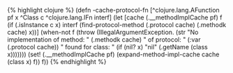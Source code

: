 {% highlight clojure %}
(defn -cache-protocol-fn [^clojure.lang.AFunction pf x ^Class c ^clojure.lang.IFn interf]
  (let [cache  (.__methodImplCache pf)
        f (if (.isInstance c x)
            interf 
            (find-protocol-method (.protocol cache) (.methodk cache) x))]
    (when-not f
      (throw (IllegalArgumentException. (str "No implementation of method: " (.methodk cache) 
                                             " of protocol: " (:var (.protocol cache)) 
                                             " found for class: " (if (nil? x) "nil" (.getName (class x)))))))
    (set! (.__methodImplCache pf) (expand-method-impl-cache cache (class x) f))
    f))
{% endhighlight %}
